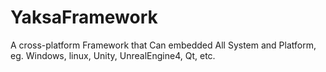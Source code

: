 # YaksaFramework
A cross-platform Framework that Can embedded All System and Platform, eg. Windows, linux, Unity, UnrealEngine4, Qt, etc.

